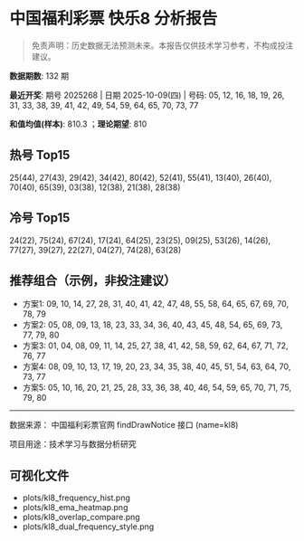 # 中国福利彩票 快乐8 分析报告

> 免责声明：历史数据无法预测未来。本报告仅供技术学习参考，不构成投注建议。


**数据期数**: 132 期

**最近开奖**: 期号 2025268 | 日期 2025-10-09(四) | 号码: 05, 12, 16, 18, 19, 26, 31, 33, 38, 39, 41, 42, 49, 54, 59, 64, 65, 70, 73, 77

**和值均值(样本)**: 810.3 ；**理论期望**: 810


## 热号 Top15

25(44), 27(43), 29(42), 34(42), 80(42), 52(41), 55(41), 13(40), 26(40), 70(40), 65(39), 03(38), 12(38), 21(38), 28(38)


## 冷号 Top15

24(22), 75(24), 67(24), 17(24), 64(25), 23(25), 09(25), 53(26), 14(26), 77(27), 39(27), 22(27), 04(27), 74(28), 63(28)


## 推荐组合（示例，非投注建议）

- 方案1: 09, 10, 14, 27, 28, 31, 40, 41, 42, 47, 48, 55, 58, 64, 65, 67, 69, 70, 78, 79
- 方案2: 05, 08, 09, 13, 18, 23, 33, 34, 36, 40, 43, 45, 48, 54, 65, 69, 73, 77, 79, 80
- 方案3: 01, 04, 08, 09, 11, 14, 25, 27, 38, 41, 42, 58, 59, 62, 64, 67, 71, 72, 76, 77
- 方案4: 08, 09, 10, 13, 17, 19, 20, 23, 34, 35, 38, 40, 45, 51, 54, 63, 64, 70, 73, 77
- 方案5: 05, 10, 16, 20, 21, 25, 28, 33, 36, 38, 40, 46, 54, 59, 65, 70, 71, 75, 79, 80

---

数据来源： 中国福利彩票官网 findDrawNotice 接口 (name=kl8)

项目用途：技术学习与数据分析研究


## 可视化文件

- plots/kl8_frequency_hist.png
- plots/kl8_ema_heatmap.png
- plots/kl8_overlap_compare.png
- plots/kl8_dual_frequency_style.png